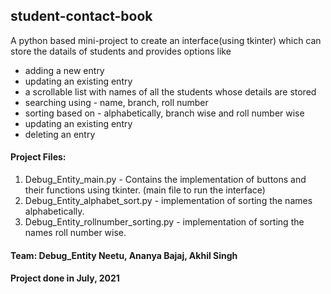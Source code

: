 ## student-contact-book
A python based mini-project to create an interface(using tkinter) which can store the datails of students and provides options like
* adding a new entry
* updating an existing entry
* a scrollable list with names of all the students whose details are stored
* searching using - name, branch, roll number
* sorting based on - alphabetically, branch wise and roll number wise
* updating an existing entry
* deleting an entry

#### Project Files:
1. Debug_Entity_main.py - Contains the implementation of buttons and their functions using tkinter. (main file to run the interface)
2. Debug_Entity_alphabet_sort.py - implementation of sorting the names alphabetically.
3. Debug_Entity_rollnumber_sorting.py - implementation of sorting the names roll number wise.


#### Team: Debug_Entity    Neetu, Ananya Bajaj, Akhil Singh
#### Project done in July, 2021
